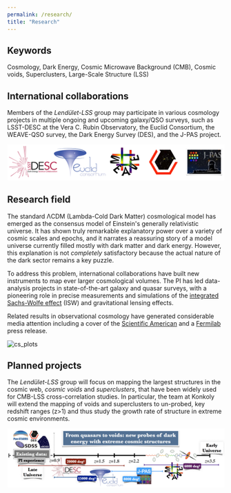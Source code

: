 ```yaml
---
permalink: /research/
title: "Research"
---
```


## Keywords

Cosmology, Dark Energy, Cosmic Microwave Background (CMB), Cosmic voids, Superclusters, Large-Scale Structure (LSS)

## International collaborations

Members of the _Lendület-LSS_ group may participate in various cosmology projects in multiple ongoing and upcoming galaxy/QSO surveys, such as LSST-DESC at the Vera C. Rubin Observatory, the Euclid Consortium, the WEAVE-QSO survey, the Dark Energy Survey (DES), and the J-PAS project.

![surveys](/assets/images/surveys5.png)

## Research field

The standard ΛCDM (Lambda-Cold Dark Matter) cosmological model has emerged as the consensus model of Einstein's generally relativistic universe. It has shown truly remarkable explanatory power over a variety of cosmic scales and epochs, and it narrates a reassuring story of a model universe currently filled mostly with dark matter and dark energy. However, this explanation is not _completely_ satisfactory because the actual nature of the dark sector remains a key puzzle.

To address this problem, international collaborations have built new instruments to map ever larger cosmological volumes. The PI has led data-analysis projects in state-of-the-art galaxy and quasar surveys, with a pioneering role in precise measurements and simulations of the [integrated Sachs-Wolfe effect](https://en.wikipedia.org/wiki/Sachs%E2%80%93Wolfe_effect) (ISW) and gravitational lensing effects. 

Related results in observational cosmology have generated considerable media attention including a cover of the [Scientific American](https://www.scientificamerican.com/article/the-emptiest-place-in-space/) and a [Fermilab](https://news.fnal.gov/2022/01/scientists-move-a-step-closer-to-understanding-the-cold-spot-in-the-cosmic-microwave-background/) press release.

![cs_plots](https://user-images.githubusercontent.com/11870801/152980146-3a629d32-1445-4efc-9887-98c10812f922.png)

## Planned projects

The _Lendület-LSS_ group will focus on mapping the largest structures in the cosmic web, _cosmic voids_ and _superclusters_, that have been widely used for CMB-LSS cross-correlation studies. In particular, the team at Konkoly will extend the mapping of voids and superclusters to un-probed, key redshift ranges (z>1) and thus study the growth rate of structure in extreme cosmic environments.

![surveys](/assets/images/surveys_z.png)

